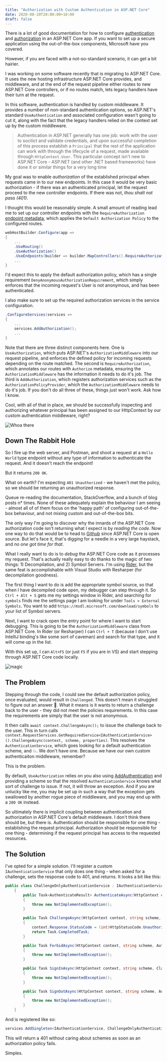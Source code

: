 ```yaml
---
title: "Authorization with Custom Authentication in ASP.NET Core"
date: 2020-08-20T20:00:00+10:00
draft: false
---
```


There is a lot of good documentation for how to configure [authentication](https://docs.microsoft.com/en-us/aspnet/core/security/authentication/?view=aspnetcore-3.1) and [authorization](https://docs.microsoft.com/en-us/aspnet/core/security/authorization/introduction?view=aspnetcore-3.1) in an ASP.NET Core app. If you want to set up a secure application using the out-of-the-box components, Microsoft have you covered.

However, if you are faced with a not-so-standard scenario, it can get a bit hairier.

I was working on some software recently that is migrating to ASP.NET Core. It uses the new hosting infrastructure ASP.NET Core provides, and middleware, and at the end of the request pipeline either routes to new ASP.NET Core controllers, or if no routes match, lets legacy handlers have their turn at the request.

In this software, authentication is handled by custom middleware. It provides a number of non-standard authentication options, so ASP.NET's standard `UseAuthentication` and associated configuration wasn't going to cut it, along with the fact that the legacy handlers relied on the context set up by the custom middleware.

> Authentication in ASP.NET generally has one job: work with the user to socilict and validate credentials, and upon successful completion of this process establish a `Principal` that the rest of the application can work with through the lifecycle of a request, made available through `HttpContext.User`. This particular concept isn't new to ASP.NET Core - ASP.NET (and other .NET based frameworks) have done it or similar things for a very long time

My goal was to enable _authorization_ of the established principal when requests came in to our new endpoints. In this case it would be very basic authorization - if there was an authenticated principal, let the request proceed to the new controller endpoints. If there was not, _thou shalt not pass (401)_.

I thought this would be reasonably simple. A small amount of reading lead me to set up our controller endpoints with the `RequireAuthorization` [endpoint metadata](https://docs.microsoft.com/en-us/aspnet/core/fundamentals/routing?view=aspnetcore-3.1#configuring-endpoint-metadata), which applies the `Default Authorization Policy` to the configured routes.

```C#
webHostBuilder.Configure(app =>
{
    ...
    .UseRouting()
    .UseAuthorization()
    .UseEndpoints(builder => builder.MapControllers().RequireAuthorization())
    ...
}
```

I'd expect this to apply the default authorization policy, which has a single requirement `DenyAnonymousAuthorizationRequirement`, which simply enforces that the incoming request's User is not anonymous, and has been authenticated.

I also make sure to set up the required authorization services in the service configuration.

```C#
.ConfigureServices(services =>
{
    ...
    services.AddAuthorization();
    ...
}
```

Note that there are three distinct components here. One is `UseAuthorization`, which puts ASP.NET's `AuthorizationMiddleware` into our request pipeline, and enforces the defined policy for incoming requests depending on the route matched. The second is `RequireAuthorization`, which annotates our routes with `Authorize` metadata, ensuring the `AuthorizationMiddleware` has the information it needs to do it's job. The third is `AddAuthorization`, which registers authorization services such as the `AuthorizationPolicyProvider`, which the `AuthorizationMiddleware` needs to do it's job. If you don't do all three of these, things just won't work. Ask how I know.

Cool, with all of that in place, we should be successfully inspecting and authorizing whatever principal has been assigned to our HttpContext by our custom authentication middleware, right?

![Whoa there](/authorization-with-custom/friendo.png)

## Down The Rabbit Hole

So I fire up the web server, and Postman, and shoot a request at a `Hello World` type endpoint without any type of information to authenticate the request. And it doesn't reach the endpoint!

But it returns `200 OK`.

What on earth? I'm expecting `401 Unauthorized` - we haven't met the policy, so we should be returning an unauthorized response.

Queue re-reading the documentation, StackOverflow, and a bunch of blog posts n\* times. None of these adequately explain the behaviour I am seeing - almost all of of them focus on the 'happy path' of configuring out-of-the-box behaviour, and not mixing custom and out-of-the-box bits.

The only way I'm going to discover why the innards of the ASP.NET Core authorization code isn't returning what I expect is by _reading the code_. Now one way to do that would be to head to [Github](https://github.com/dotnet/aspnetcore) since ASP.NET Core is open source. But let's face it, that's digging for a needle in a very large haystack, and _no one got time for that_.

What I really want to do is to _debug_ the ASP.NET Core code as it processes my request. That's actually really easy to do thanks to the magic of two things: 1) Decompilation, and 2) Symbol Servers. I'm using [Rider](https://www.jetbrains.com/rider/), but the same feat is accomplishable with Visual Studio with Resharper (for decompilation goodness).

The first thing I want to do is add the appropriate symbol source, so that when I have decompiled code open, my debugger can step through it. So `Ctrl + Alt + S` gets me my settings window in Rider, and searching for `symbols` finds me the settings page I am looking for under `Tools > External Symbols`. You want to add `https://msdl.microsoft.com/download/symbols` to your list of Symbol servers.

Next, I want to crack open the entry point for where I want to start debugging. This is going to be the `AuthorizationMiddleware` class from ASP.NET Core. In Rider (or Resharper) I can `Ctrl + T` (because I don't use IntelliJ binding's like some sort of caveman) and search for that type, and it will come up in the list.

With this set up, I can `Alt+F5` (or just `F5` if you are in VS) and start stepping through ASP.NET Core code locally.

![magic](https://media.giphy.com/media/12NUbkX6p4xOO4/giphy.gif)

## The Problem

Stepping through the code, I could see the default authorization policy, once evaluated, would result in `Challenged`. This doesn't mean it struggled to figure out an answer 🥁. What it means is it wants to return a challenge back to the user - they did not meet the policies requirements. In this case the requirements are simply that the user is not anonymous.

It then calls `await context.ChallengeAsync();` to issue the challenge back to the user. This in turn calls `context.RequestServices.GetRequiredService<IAuthenticationService>().ChallengeAsync(context, scheme, properties)`. This resolves the `AuthenticationService`, which goes looking for a default authentication scheme, and 💥. We don't have one. Because we have our own custom authenticaiton middleware, remember?

This is the problem.

By default, `UseAuthorization` relies on you also using [AddAuthentication](https://docs.microsoft.com/en-us/aspnet/core/security/authentication/policyschemes?view=aspnetcore-3.1) and providing a scheme so that the resolved `AuthenticationService` knows what sort of challenge to issue. If not, it will throw an exception. And if you are unlucky like me, you may be set up in such a way that the exception gets swallowed by another rogue piece of middleware, and you may end up with a `200 OK` instead.

So ultimately there is implicit coupling between authentication and authorization in ASP.NET Core's default middleware. I don't think there should be, but there is. Authentication should be responsible for one thing - establishing the request principal. Authorization should be responsible for one thing - determining if the request principal has access to the requested resources.

## The Solution

I've opted for a simple solution. I'll register a custom `IAuthenticationService` that only does one thing - when asked for a challenge, sets the response code to 401, and returns. It looks a bit like this:

```C#
public class ChallengeOnlyAuthenticationService : IAuthenticationService
    {
        public Task<AuthenticateResult> AuthenticateAsync(HttpContext context, string scheme)
        {
            throw new NotImplementedException();
        }

        public Task ChallengeAsync(HttpContext context, string scheme, AuthenticationProperties properties)
        {
            context.Response.StatusCode = (int)HttpStatusCode.Unauthorized;
            return Task.CompletedTask;
        }

        public Task ForbidAsync(HttpContext context, string scheme, AuthenticationProperties properties)
        {
            throw new NotImplementedException();
        }

        public Task SignInAsync(HttpContext context, string scheme, ClaimsPrincipal principal, AuthenticationProperties properties)
        {
            throw new NotImplementedException();
        }

        public Task SignOutAsync(HttpContext context, string scheme, AuthenticationProperties properties)
        {
            throw new NotImplementedException();
        }
    }
```

And is registered like so:

```C#
services.AddSingleton<IAuthenticationService, ChallengeOnlyAuthenticationService>();
```

This will return a 401 without caring about schemes as soon as an authorization policy fails.

Simples.
